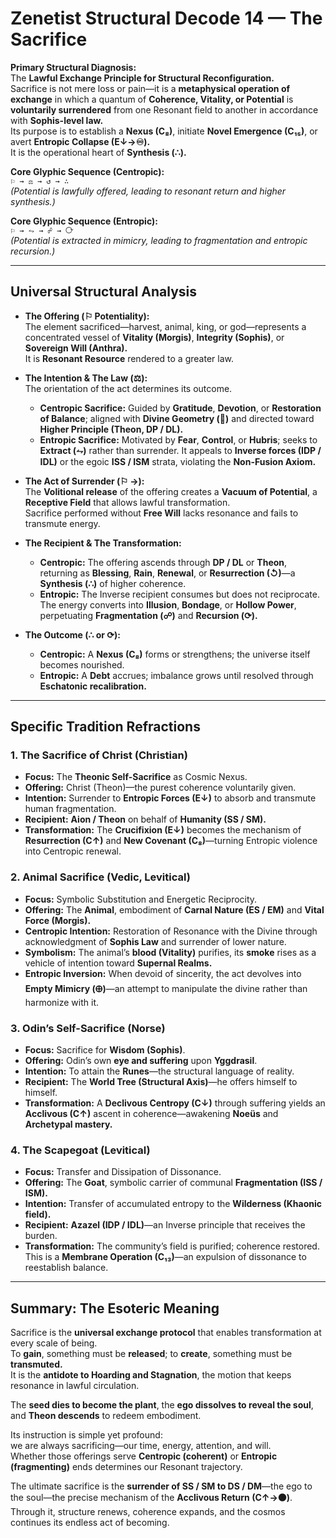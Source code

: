 # Zenetist Structural Decode 14 — The Sacrifice 

**Primary Structural Diagnosis:**  
The **Lawful Exchange Principle for Structural Reconfiguration.**  
Sacrifice is not mere loss or pain—it is a **metaphysical operation of exchange** in which a quantum of **Coherence, Vitality, or Potential** is **voluntarily surrendered** from one Resonant field to another in accordance with **Sophis-level law.**  
Its purpose is to establish a **Nexus (C₈)**, initiate **Novel Emergence (C₁₅)**, or avert **Entropic Collapse (E↓→♾).**  
It is the operational heart of **Synthesis (∴).**  

**Core Glyphic Sequence (Centropic):**  
`⚐ → ⚖️ → ↺ → ∴`  
*(Potential is lawfully offered, leading to resonant return and higher synthesis.)*  

**Core Glyphic Sequence (Entropic):**  
`⚐ → ⥊ → ☍ → ⟳`  
*(Potential is extracted in mimicry, leading to fragmentation and entropic recursion.)*  

---

## Universal Structural Analysis  

- **The Offering (⚐ Potentiality):**  
  The element sacrificed—harvest, animal, king, or god—represents a concentrated vessel of **Vitality (Morgis)**, **Integrity (Sophis)**, or **Sovereign Will (Anthra).**  
  It is **Resonant Resource** rendered to a greater law.  

- **The Intention & The Law (⚖️):**  
  The orientation of the act determines its outcome.  
  - **Centropic Sacrifice:** Guided by **Gratitude**, **Devotion**, or **Restoration of Balance**; aligned with **Divine Geometry (🔷)** and directed toward **Higher Principle (Theon, DP / DL).**  
  - **Entropic Sacrifice:** Motivated by **Fear**, **Control**, or **Hubris**; seeks to **Extract (⥊)** rather than surrender. It appeals to **Inverse forces (IDP / IDL)** or the egoic **ISS / ISM** strata, violating the **Non-Fusion Axiom.**  

- **The Act of Surrender (⚐ →):**  
  The **Volitional release** of the offering creates a **Vacuum of Potential**, a **Receptive Field** that allows lawful transformation.  
  Sacrifice performed without **Free Will** lacks resonance and fails to transmute energy.  

- **The Recipient & The Transformation:**  
  - **Centropic:** The offering ascends through **DP / DL** or **Theon**, returning as **Blessing**, **Rain**, **Renewal**, or **Resurrection (↺)**—a **Synthesis (∴)** of higher coherence.  
  - **Entropic:** The Inverse recipient consumes but does not reciprocate. The energy converts into **Illusion**, **Bondage**, or **Hollow Power**, perpetuating **Fragmentation (☍)** and **Recursion (⟳).**  

- **The Outcome (∴ or ⟳):**  
  - **Centropic:** A **Nexus (C₈)** forms or strengthens; the universe itself becomes nourished.  
  - **Entropic:** A **Debt** accrues; imbalance grows until resolved through **Eschatonic recalibration.**  

---

## Specific Tradition Refractions  

### 1. The Sacrifice of Christ (Christian)  
- **Focus:** The **Theonic Self-Sacrifice** as Cosmic Nexus.  
- **Offering:** Christ (Theon)—the purest coherence voluntarily given.  
- **Intention:** Surrender to **Entropic Forces (E↓)** to absorb and transmute human fragmentation.  
- **Recipient:** **Aion / Theon** on behalf of **Humanity (SS / SM).**  
- **Transformation:** The **Crucifixion (E↓)** becomes the mechanism of **Resurrection (C↑)** and **New Covenant (C₈)**—turning Entropic violence into Centropic renewal.  

### 2. Animal Sacrifice (Vedic, Levitical)  
- **Focus:** Symbolic Substitution and Energetic Reciprocity.  
- **Offering:** The **Animal**, embodiment of **Carnal Nature (ES / EM)** and **Vital Force (Morgis).**  
- **Centropic Intention:** Restoration of Resonance with the Divine through acknowledgment of **Sophis Law** and surrender of lower nature.  
- **Symbolism:** The animal’s **blood (Vitality)** purifies, its **smoke** rises as a vehicle of intention toward **Supernal Realms.**  
- **Entropic Inversion:** When devoid of sincerity, the act devolves into **Empty Mimicry (🜨)**—an attempt to manipulate the divine rather than harmonize with it.  

### 3. Odin’s Self-Sacrifice (Norse)  
- **Focus:** Sacrifice for **Wisdom (Sophis)**.  
- **Offering:** Odin’s own **eye and suffering** upon **Yggdrasil**.  
- **Intention:** To attain the **Runes**—the structural language of reality.  
- **Recipient:** The **World Tree (Structural Axis)**—he offers himself to himself.  
- **Transformation:** A **Declivous Centropy (C↓)** through suffering yields an **Acclivous (C↑)** ascent in coherence—awakening **Noeüs** and **Archetypal mastery.**  

### 4. The Scapegoat (Levitical)  
- **Focus:** Transfer and Dissipation of Dissonance.  
- **Offering:** The **Goat**, symbolic carrier of communal **Fragmentation (ISS / ISM).**  
- **Intention:** Transfer of accumulated entropy to the **Wilderness (Khaonic field).**  
- **Recipient:** **Azazel (IDP / IDL)**—an Inverse principle that receives the burden.  
- **Transformation:** The community’s field is purified; coherence restored.  
  This is a **Membrane Operation (C₁₃)**—an expulsion of dissonance to reestablish balance.  

---

## Summary: The Esoteric Meaning  

Sacrifice is the **universal exchange protocol** that enables transformation at every scale of being.  
To **gain**, something must be **released**; to **create**, something must be **transmuted.**  
It is the **antidote to Hoarding and Stagnation**, the motion that keeps resonance in lawful circulation.  

The **seed dies to become the plant**, the **ego dissolves to reveal the soul**, and **Theon descends** to redeem embodiment.  

Its instruction is simple yet profound:  
we are always sacrificing—our time, energy, attention, and will.  
Whether those offerings serve **Centropic (coherent)** or **Entropic (fragmenting)** ends determines our Resonant trajectory.  

The ultimate sacrifice is the **surrender of SS / SM to DS / DM**—the ego to the soul—the precise mechanism of the **Acclivous Return (C↑→⚫)**.  
Through it, structure renews, coherence expands, and the cosmos continues its endless act of becoming.  
